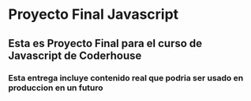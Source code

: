 # Proyecto Final Javascript 
## Esta es Proyecto Final para el curso de Javascript de Coderhouse

### Esta entrega incluye contenido real que podria ser usado en produccion en un futuro